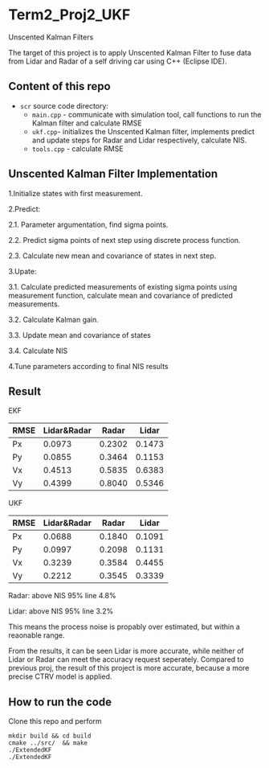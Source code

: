 # Term2_Proj2_UKF
Unscented Kalman Filters

The target of this project is to apply Unscented Kalman Filter to fuse data from Lidar and Radar of a self driving car using C++ (Eclipse IDE).

## Content of this repo
- `scr` source code directory:
  - `main.cpp` - communicate with simulation tool, call functions to run the Kalman filter and calculate RMSE
  - `ukf.cpp`- initializes the Unscented Kalman filter, implements predict and update steps for Radar and Lidar respectively,   calculate NIS. 
  - `tools.cpp` - calculate RMSE

## Unscented Kalman Filter Implementation

1.Initialize states with first measurement.

2.Predict:

  2.1. Parameter argumentation, find sigma points.
  
  2.2. Predict sigma points of next step using discrete process function.
  
  2.3. Calculate new mean and covariance of states in next step.
  
3.Upate:

  3.1. Calculate predicted measurements of existing sigma points using measurement function, 
  calculate mean and covariance of predicted measurements.
  
  3.2. Calculate Kalman gain.
  
  3.3. Update mean and covariance of states
  
  3.4. Calculate NIS
  
4.Tune parameters according to final NIS results


## Result

EKF

|RMSE |Lidar&Radar  |Radar      |Lidar  |
| --- | --- |--- |--- |
|Px   |0.0973       |0.2302     |0.1473 |
|Py   |0.0855       |0.3464     |0.1153 |
|Vx   |0.4513       |0.5835     |0.6383 |
|Vy   |0.4399       |0.8040     |0.5346 |


UKF

|RMSE |Lidar&Radar  |Radar      |Lidar  |
| --- | --- |--- |--- |
|Px   |0.0688       |0.1840     |0.1091 |
|Py   |0.0997       |0.2098     |0.1131 |
|Vx   |0.3239       |0.3584     |0.4455 |
|Vy   |0.2212       |0.3545     |0.3339 |

Radar: above NIS 95% line        4.8%

Lidar: above NIS 95% line        3.2%

This means the process noise is propably over estimated, but within a reaonable range.

From the results, it can be seen Lidar is more accurate, while neither of Lidar or Radar can meet the accuracy request seperately. Compared to previous proj, the result of this project is more accurate, because a more precise CTRV model is applied. 


## How to run the code
Clone this repo and perform
```
mkdir build && cd build
cmake ../src/  && make
./ExtendedKF 
./ExtendedKF 
```




